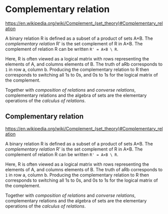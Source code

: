 # Complementary relation

https://en.wikipedia.org/wiki/Complement_(set_theory)#Complementary_relation

A binary relation R is defined as a subset of a product of sets A×B. The *complementary relation* R' is the set complement of R in A×B. The complement of relation R can be written `R' = A×B \ R`.

Here, R is often viewed as a logical matrix with rows representing the elements of A, and columns elements of B. The truth of aRb corresponds to `1` in row a, column b. Producing the complementary relation to R then corresponds to switching all 1s to 0s, and 0s to 1s for the logical matrix of the complement.

Together with *composition of relations* and *converse relations*, complementary relations and the algebra of sets are the elementary operations of the *calculus of relations*.

## Complementary relation
https://en.wikipedia.org/wiki/Complement_(set_theory)#Complementary_relation

A binary relation R is defined as a subset of a product of sets A×B. The *complementary relation* R' is the set complement of R in A×B. The complement of relation R can be written `R' = A×B \ R`.

Here, R is often viewed as a logical matrix with rows representing the elements of A, and columns elements of B. The truth of aRb corresponds to `1` in row a, column b. Producing the complementary relation to R then corresponds to switching all 1s to 0s, and 0s to 1s for the logical matrix of the complement.

Together with *composition of relations* and *converse relations*, complementary relations and the algebra of sets are the elementary operations of the *calculus of relations*.
